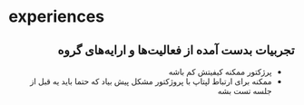 # experiences
<h2 dir="rtl">
تجربیات بدست آمده از فعالیت‌ها و ارایه‌های گروه
</h2>

<ul dir="rtl">
<li>
پرژکتور ممکنه کیفیتش کم باشه
</li>
<li>
ممکنه برای ارتباط لپتاپ با پروژکتور مشکل پیش بیاد که حتما باید یه قبل از جلسه تست بشه
</li>
</ul>
